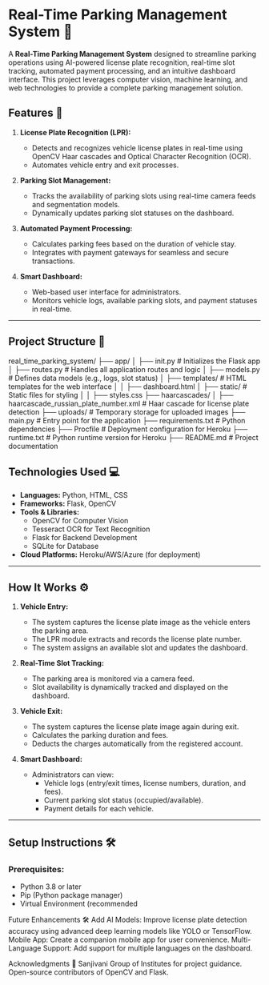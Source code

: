 # Real-Time Parking Management System 🚗

A **Real-Time Parking Management System** designed to streamline parking operations using AI-powered license plate recognition, real-time slot tracking, automated payment processing, and an intuitive dashboard interface. This project leverages computer vision, machine learning, and web technologies to provide a complete parking management solution.



## Features 🌟

1. **License Plate Recognition (LPR):**
   - Detects and recognizes vehicle license plates in real-time using OpenCV Haar cascades and Optical Character Recognition (OCR).
   - Automates vehicle entry and exit processes.

2. **Parking Slot Management:**
   - Tracks the availability of parking slots using real-time camera feeds and segmentation models.
   - Dynamically updates parking slot statuses on the dashboard.

3. **Automated Payment Processing:**
   - Calculates parking fees based on the duration of vehicle stay.
   - Integrates with payment gateways for seamless and secure transactions.

4. **Smart Dashboard:**
   - Web-based user interface for administrators.
   - Monitors vehicle logs, available parking slots, and payment statuses in real-time.

---

## Project Structure 📂

real_time_parking_system/ ├── app/ │ ├── init.py # Initializes the Flask app │ ├── routes.py # Handles all application routes and logic │ ├── models.py # Defines data models (e.g., logs, slot status) │ ├── templates/ # HTML templates for the web interface │ │ ├── dashboard.html │ ├── static/ # Static files for styling │ │ ├── styles.css ├── haarcascades/ │ ├── haarcascade_russian_plate_number.xml # Haar cascade for license plate detection ├── uploads/ # Temporary storage for uploaded images ├── main.py # Entry point for the application ├── requirements.txt # Python dependencies ├── Procfile # Deployment configuration for Heroku ├── runtime.txt # Python runtime version for Heroku ├── README.md # Project documentation

## Technologies Used 💻

- **Languages:** Python, HTML, CSS
- **Frameworks:** Flask, OpenCV
- **Tools & Libraries:** 
  - OpenCV for Computer Vision
  - Tesseract OCR for Text Recognition
  - Flask for Backend Development
  - SQLite for Database
- **Cloud Platforms:** Heroku/AWS/Azure (for deployment)

---

## How It Works ⚙️

1. **Vehicle Entry:**
   - The system captures the license plate image as the vehicle enters the parking area.
   - The LPR module extracts and records the license plate number.
   - The system assigns an available slot and updates the dashboard.

2. **Real-Time Slot Tracking:**
   - The parking area is monitored via a camera feed.
   - Slot availability is dynamically tracked and displayed on the dashboard.

3. **Vehicle Exit:**
   - The system captures the license plate image again during exit.
   - Calculates the parking duration and fees.
   - Deducts the charges automatically from the registered account.

4. **Smart Dashboard:**
   - Administrators can view:
     - Vehicle logs (entry/exit times, license numbers, duration, and fees).
     - Current parking slot status (occupied/available).
     - Payment details for each vehicle.

---

## Setup Instructions 🛠️

### Prerequisites:
- Python 3.8 or later
- Pip (Python package manager)
- Virtual Environment (recommended


Future Enhancements 🛠️
Add AI Models: Improve license plate detection accuracy using advanced deep learning models like YOLO or TensorFlow.
Mobile App: Create a companion mobile app for user convenience.
Multi-Language Support: Add support for multiple languages on the dashboard.


Acknowledgments 🙏
Sanjivani Group of Institutes for project guidance.
Open-source contributors of OpenCV and Flask.
